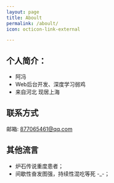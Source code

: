 ```yaml
---
layout: page
title: Aboult
permalink: /aboult/
icon: octicon-link-external

---
```


## 个人简介：

* 阿冯
* Web后台开发、深度学习弱鸡
* 来自河北 现居上海

## 联系方式
邮箱: 877065461@qq.com 
## 其他流言
* 炉石传说重度患者；
* 间歇性奋发图强，持续性混吃等死 -_-；
